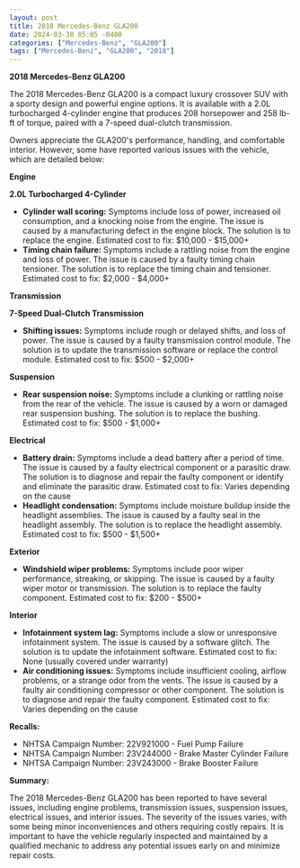 ```yaml
---
layout: post
title: 2018 Mercedes-Benz GLA200
date: 2024-03-30 05:05 -0400
categories: ["Mercedes-Benz", "GLA200"]
tags: ["Mercedes-Benz", "GLA200", "2018"]
---
```

**2018 Mercedes-Benz GLA200**

The 2018 Mercedes-Benz GLA200 is a compact luxury crossover SUV with a sporty design and powerful engine options. It is available with a 2.0L turbocharged 4-cylinder engine that produces 208 horsepower and 258 lb-ft of torque, paired with a 7-speed dual-clutch transmission.

Owners appreciate the GLA200's performance, handling, and comfortable interior. However, some have reported various issues with the vehicle, which are detailed below:

**Engine**

**2.0L Turbocharged 4-Cylinder**

* **Cylinder wall scoring:** Symptoms include loss of power, increased oil consumption, and a knocking noise from the engine. The issue is caused by a manufacturing defect in the engine block. The solution is to replace the engine. Estimated cost to fix: $10,000 - $15,000+
* **Timing chain failure:** Symptoms include a rattling noise from the engine and loss of power. The issue is caused by a faulty timing chain tensioner. The solution is to replace the timing chain and tensioner. Estimated cost to fix: $2,000 - $4,000+

**Transmission**

**7-Speed Dual-Clutch Transmission**

* **Shifting issues:** Symptoms include rough or delayed shifts, and loss of power. The issue is caused by a faulty transmission control module. The solution is to update the transmission software or replace the control module. Estimated cost to fix: $500 - $2,000+

**Suspension**

* **Rear suspension noise:** Symptoms include a clunking or rattling noise from the rear of the vehicle. The issue is caused by a worn or damaged rear suspension bushing. The solution is to replace the bushing. Estimated cost to fix: $500 - $1,000+

**Electrical**

* **Battery drain:** Symptoms include a dead battery after a period of time. The issue is caused by a faulty electrical component or a parasitic draw. The solution is to diagnose and repair the faulty component or identify and eliminate the parasitic draw. Estimated cost to fix: Varies depending on the cause
* **Headlight condensation:** Symptoms include moisture buildup inside the headlight assemblies. The issue is caused by a faulty seal in the headlight assembly. The solution is to replace the headlight assembly. Estimated cost to fix: $500 - $1,500+

**Exterior**

* **Windshield wiper problems:** Symptoms include poor wiper performance, streaking, or skipping. The issue is caused by a faulty wiper motor or transmission. The solution is to replace the faulty component. Estimated cost to fix: $200 - $500+

**Interior**

* **Infotainment system lag:** Symptoms include a slow or unresponsive infotainment system. The issue is caused by a software glitch. The solution is to update the infotainment software. Estimated cost to fix: None (usually covered under warranty)
* **Air conditioning issues:** Symptoms include insufficient cooling, airflow problems, or a strange odor from the vents. The issue is caused by a faulty air conditioning compressor or other component. The solution is to diagnose and repair the faulty component. Estimated cost to fix: Varies depending on the cause

**Recalls:**

* NHTSA Campaign Number: 22V921000 - Fuel Pump Failure
* NHTSA Campaign Number: 23V244000 - Brake Master Cylinder Failure
* NHTSA Campaign Number: 23V243000 - Brake Booster Failure

**Summary:**

The 2018 Mercedes-Benz GLA200 has been reported to have several issues, including engine problems, transmission issues, suspension issues, electrical issues, and interior issues. The severity of the issues varies, with some being minor inconveniences and others requiring costly repairs. It is important to have the vehicle regularly inspected and maintained by a qualified mechanic to address any potential issues early on and minimize repair costs.
